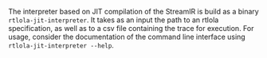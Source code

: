 The interpreter based on JIT compilation of the StreamIR is build as a binary `rtlola-jit-interpreter`.
It takes as an input the path to an rtlola specification, as well as to a csv file containing the trace for execution.
For usage, consider the documentation of the command line interface using `rtlola-jit-interpreter --help`.